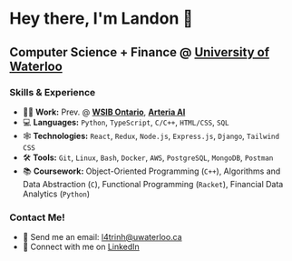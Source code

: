 # Hey there, I'm Landon 👋
## Computer Science + Finance @ <a href="https://uwaterloo.ca/computing-financial-management/">University of Waterloo</a>

### Skills & Experience
- 👨‍💻 **Work:** Prev. @ <a href="https://www.wsib.ca/en">**WSIB Ontario**</a>, <a href="https://www.arteria.ai/">**Arteria AI**</a>
- 💻 **Languages:** `Python`, `TypeScript`, `C/C++`, `HTML/CSS`, `SQL`
- 🕸️ **Technologies:** `React`, `Redux`, `Node.js`, `Express.js`, `Django`, `Tailwind CSS`
- 🛠️ **Tools:** `Git`, `Linux`, `Bash`, `Docker`, `AWS`, `PostgreSQL`, `MongoDB`, `Postman`
- 📚 **Coursework:** Object-Oriented Programming (`C++`), Algorithms and Data Abstraction (`C`), Functional Programming (`Racket`), Financial Data Analytics (`Python`)

### Contact Me!
- 📧 Send me an email: l4trinh@uwaterloo.ca
- 🔗 Connect with me on <a href="https://www.linkedin.com/in/landontrinh/">LinkedIn</a>
